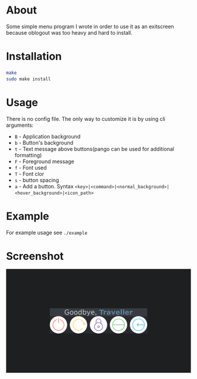 # About
Some simple menu program I wrote in order to use it as an exitscreen because oblogout was too heavy and hard to install.

# Installation 
``` sh
make
sudo make install
```

# Usage
There is no config file. The only way to customize it is by using cli arguments: 
- `B` - Application background 
- `b` - Button's background 
- `t` - Text message above buttons(pango can be used for additional formatting)
- `F` - Foreground message 
- `f` - Font used
- `T` - Font clor
- `s` - button spacing
- `a` - Add a button. Syntax `<key>|<command>|<normal_background>|<hover_background>|<icon_path>`

# Example
For example usage see `./example`

# Screenshot
![](./example/screenshot.png)
